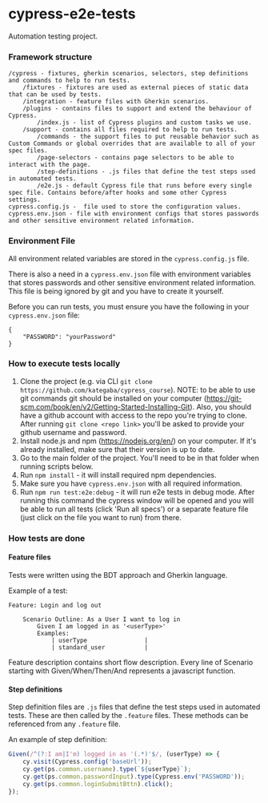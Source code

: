 # cypress-e2e-tests

Automation testing project.

### Framework structure

```
/cypress - fixtures, gherkin scenarios, selectors, step definitions and commands to help to run tests.
    /fixtures - fixtures are used as external pieces of static data that can be used by tests.
    /integration - feature files with Gherkin scenarios.
    /plugins - contains files to support and extend the behaviour of Cypress.
        /index.js - list of Cypress plugins and custom tasks we use.
    /support - contains all files required to help to run tests.
        /commands - the support files to put reusable behavior such as Custom Commands or global overrides that are available to all of your spec files.
        /page-selectors - contains page selectors to be able to interact with the page.
        /step-definitions - .js files that define the test steps used in automated tests.
        /e2e.js - default Cypress file that runs before every single spec file. Contains before/after hooks and some other Cypress settings.
cypress.config.js -  file used to store the configuration values. 
cypress.env.json - file with environment configs that stores passwords and other sensitive environment related information.
```
### Environment File

All environment related variables are stored in the `cypress.config.js` file.

There is also a need in a `cypress.env.json` file with environment variables that stores passwords and other sensitive environment related information. This file is being ignored by git and you have to create it yourself.

Before you can run tests, you must ensure you have the following in your `cypress.env.json` file:

```
{
	"PASSWORD": "yourPassword"
}
```

### How to execute tests locally

1. Clone the project (e.g. via CLI `git clone https://github.com/kategaba/cypress_course`). NOTE: to be able to use git commands git should be installed on your computer (https://git-scm.com/book/en/v2/Getting-Started-Installing-Git). Also, you should have a github account with access to the repo you're trying to clone. After running `git clone <repo link>` you'll be asked to provide your github username and password.
2. Install node.js and npm (https://nodejs.org/en/) on your computer. If it's already installed, make sure that their version is up to date.
3. Go to the main folder of the project. You'll need to be in that folder when running scripts below.
4. Run `npm install` - it will install required npm dependencies.
5. Make sure you have `cypress.env.json` with all required information.
6. Run `npm run test:e2e:debug` - it will run e2e tests in debug mode. After running this command the cypress window will be opened and you will be able to run all tests (click 'Run all specs') or a separate feature file (just click on the file you want to run) from there.

### How tests are done

#### Feature files

Tests were written using the BDT approach and Gherkin language.

Example of a test:

```gherkin
Feature: Login and log out

    Scenario Outline: As a User I want to log in
        Given I am logged in as '<userType>'
        Examples:
            | userType                |
            | standard_user           |
```

Feature description contains short flow description.
Every line of Scenario starting with Given/When/Then/And represents a javascript function.

#### Step definitions

Step definition files are `.js` files that define the test steps used in automated tests. These are then called by the `.feature` files. These methods can be referenced from any `.feature` file.

An example of step definition:

```javascript
Given(/^(?:I am|I'm) logged in as '(.*)'$/, (userType) => {
    cy.visit(Cypress.config('baseUrl'));
    cy.get(ps.common.username).type(`${userType}`);
    cy.get(ps.common.passwordInput).type(Cypress.env('PASSWORD'));
    cy.get(ps.common.loginSubmitBttn).click();
});
```